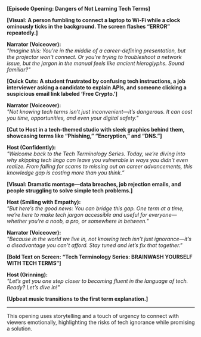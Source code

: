 **[Episode Opening: Dangers of Not Learning Tech Terms]**

**[Visual: A person fumbling to connect a laptop to Wi-Fi while a clock ominously ticks in the background. The screen flashes “ERROR” repeatedly.]**

**Narrator (Voiceover):**  
*"Imagine this: You're in the middle of a career-defining presentation, but the projector won't connect. Or you're trying to troubleshoot a network issue, but the jargon in the manual feels like ancient hieroglyphs. Sound familiar?"*

**[Quick Cuts: A student frustrated by confusing tech instructions, a job interviewer asking a candidate to explain APIs, and someone clicking a suspicious email link labeled ‘Free Crypto.’]**

**Narrator (Voiceover):**  
*"Not knowing tech terms isn’t just inconvenient—it’s dangerous. It can cost you time, opportunities, and even your digital safety."*

**[Cut to Host in a tech-themed studio with sleek graphics behind them, showcasing terms like “Phishing,” “Encryption,” and “DNS.”]**

**Host (Confidently):**  
*"Welcome back to the *Tech Terminology Series*. Today, we’re diving into why skipping tech lingo can leave you vulnerable in ways you didn’t even realize. From falling for scams to missing out on career advancements, this knowledge gap is costing more than you think.”*

**[Visual: Dramatic montage—data breaches, job rejection emails, and people struggling to solve simple tech problems.]**

**Host (Smiling with Empathy):**  
*"But here’s the good news: You can bridge this gap. One term at a time, we’re here to make tech jargon accessible and useful for everyone—whether you're a noob, a pro, or somewhere in between."*

**Narrator (Voiceover):**  
*"Because in the world we live in, not knowing tech isn’t just ignorance—it’s a disadvantage you can’t afford. Stay tuned and let’s fix that together."*

**[Bold Text on Screen: “Tech Terminology Series: BRAINWASH YOURSELF WITH TECH TERMS”]**

**Host (Grinning):**  
*"Let’s get you one step closer to becoming fluent in the language of tech. Ready? Let’s dive in!"*

**[Upbeat music transitions to the first term explanation.]**

---

This opening uses storytelling and a touch of urgency to connect with viewers emotionally, highlighting the risks of tech ignorance while promising a solution.
